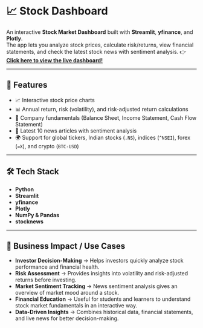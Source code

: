 # 📈 Stock Dashboard

An interactive **Stock Market Dashboard** built with **Streamlit**, **yfinance**, and **Plotly**.  
The app lets you analyze stock prices, calculate risk/returns, view financial statements, and check the latest stock news with sentiment analysis.
👉 **[Click here to view the live dashboard!](https://stock-dashboard-03.streamlit.app/)** 

---

## 🚀 Features
- 📈 Interactive stock price charts
- 📊 Annual return, risk (volatility), and risk-adjusted return calculations
- 🏦 Company fundamentals (Balance Sheet, Income Statement, Cash Flow Statement)
- 📰 Latest 10 news articles with sentiment analysis
- 🌍 Support for global tickers, Indian stocks (`.NS`), indices (`^NSEI`), forex (`=X`), and crypto (`BTC-USD`)

---

## 🛠️ Tech Stack
- **Python**
- **Streamlit**
- **yfinance**
- **Plotly**
- **NumPy & Pandas**
- **stocknews**

---

## 💼 Business Impact / Use Cases
- **Investor Decision-Making** → Helps investors quickly analyze stock performance and financial health.  
- **Risk Assessment** → Provides insights into volatility and risk-adjusted returns before investing.  
- **Market Sentiment Tracking** → News sentiment analysis gives an overview of market mood around a stock.  
- **Financial Education** → Useful for students and learners to understand stock market fundamentals in an interactive way.  
- **Data-Driven Insights** → Combines historical data, financial statements, and live news for better decision-making.
